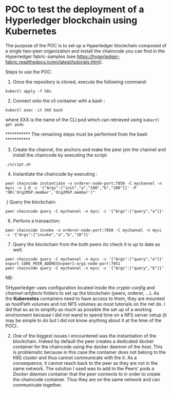 # POC to test the deployment of a Hyperledger blockchain using Kubernetes

The purpose of the POC is to set up a Hyperledger blockchain composed of a single two-peer organization and install the chaincode you can find in the Hyperledger fabric-samples (see https://hyperledger-fabric.readthedocs.io/en/latest/tutorials.html).

Steps to use the POC:

1. Once the repository is cloned, execute the following command:

```
kubectl apply -f k8s
```

2. Connect onto the cli container with a bash :

```
kubectl exec -it XXX bash
```

where XXX is the name of the CLI pod which can retrieved using `kubectl get pods`


*********** The remaining steps must be performed from the bash ***********

3. Create the channel, the anchors and make the peer join the channel and install the chaincode by executing the script:
```
./script.sh
```

4. Instantiate the chaincode by executing :

```
peer chaincode instantiate -o orderer-node-port:7050 -C mychannel -n mycc -v 1.0 -c '{"Args":["init","a","100","b","200"]}' -P "OR('Org1MSP.member','Org2MSP.member')"
```

.) Query the blockchain:

```
peer chaincode query -C mychannel -n mycc -c '{"Args":["query","a"]}'
```

6. Perform a transaction:

```
peer chaincode invoke -o orderer-node-port:7050 -C mychannel -n mycc  -c '{"Args":["invoke","a","b","10"]}'
```

7. Query the blockchain from the both peers (to check it is up to date as well:

```
peer chaincode query -C mychannel -n mycc -c '{"Args":["query","a"]}'
export CORE_PEER_ADDRESS=peer1-org1-node-port:7051
peer chaincode query -C mychannel -n mycc -c '{"Args":["query","b"]}'
```


NB:

1)Hyperledger uses configuration located inside the *crypto-config* and *channel-artifacts* folders to set up the blockchain (peers, orderer, ...).
As the **Kubernetes** containers need to have access to them, they are mounted as hostPath volumes and not NFS volumes as most tutorials on the net do.
I did that so as to simplify as much as possible the set up of a working environment because I did not wand to spend time on a NFS server setup (it may be simple to do but I did not know anything about it at the time of the POC).

2) One of the biggest issues I encountered was the instantiation of the blockchain. Indeed by default the peer creates a dedicated docker container for the chaincode using the docker daemon of the host.
This is problematic because in this case the container does not belong to the K8S cluster and thus cannot communicate with the it. As a consequence, it cannot reach back to the peer as they are not in the same network.
The solution I used was to add to the Peers' pods a *Docker daemon* container that the peer connects to in order to create the chaincode container. Thus they are on the same network and can communicate together.